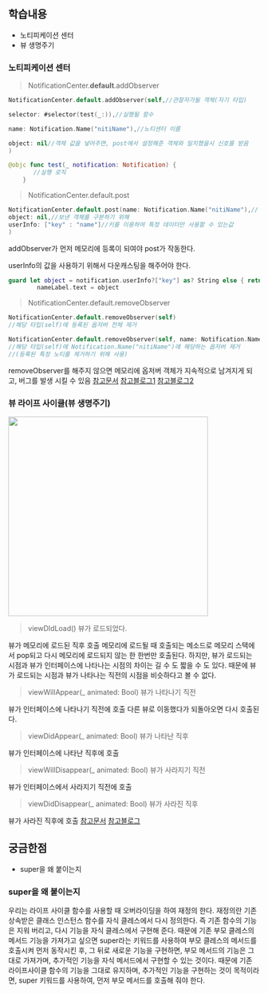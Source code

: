 ## 학습내용
- 노티피케이션 센터
- 뷰 생명주기

### 노티피케이션 센터

> NotificationCenter.**default**.addObserver

```swift
NotificationCenter.default.addObserver(self,//관찰자가될 객체(자기 타입)

selector: #selector(test(_:)),//실행될 함수

name: Notification.Name("nitiName"),//노티센터 이름

object: nil//객체 값을 넣어주면, post에서 설정해준 객체와 일치했을시 신호를 받음
)

@objc func test(_ notification: Notification) {
       //실행 로직
    }
```

> NotificationCenter.default.post

```swift
NotificationCenter.default.post(name: Notification.Name("nitiName"),// 노티센터를 구분하는 값
object: nil,//보낸 객체를 구분하기 위해
userInfo: ["key" : "name"]//키를 이용하여 특정 데이터만 사용할 수 있는값
)
```

addObserver가 먼저 메모리에 등록이 되여야 post가 작동한다.

userInfo의 값을 사용하기 위해서 다운캐스팅을 해주어야 한다.

```swift
guard let object = notification.userInfo?["key"] as? String else { return }
        nameLabel.text = object
```

> NotificationCenter.default.removeObserver

```swift
NotificationCenter.default.removeObserver(self)
//해당 타입(self)에 등록된 옵저버 전체 제거

NotificationCenter.default.removeObserver(self, name: Notification.Name("nitiName"), object: nil)
//해당 타입(self)에 Notification.Name("nitiName")에 해당하는 옵저버 제거
//(등록된 특정 노티를 제거하기 위해 사용)
```

removeObserver를 해주지 않으면 메모리에 옵저버 객체가 지속적으로 남겨지게 되고, 버그를 발생 시킬 수 있음
[참고문서](https://developer.apple.com/documentation/foundation/notificationcenter)
[참고블로그1](https://jinshine.github.io/2018/07/05/iOS/NotificationCenter/)
[참고블로그2](https://leeari95.tistory.com/49)
### 뷰 라이프 사이클(뷰 생명주기)

<img src= https://i.imgur.com/YBzGDxp.png width="400">

> viewDIdLoad()
> 뷰가 로드되었다.

뷰가 메모리에 로드된 직후 호출
메모리에 로드될 때 호출되는 메소드로 메모리 스택에서 pop되고 다시 메모리에 로드되지 않는 한 한번만 호출된다.
하지만, 뷰가 로드되는 시점과 뷰가 인터페이스에 나타나는 시점의 차이는 길 수 도 짧을 수 도 있다. 때문에 뷰가 로드되는 시점과 뷰가 나타나는 직전의 시점을 비슷하다고 볼 수 없다.

> viewWillAppear(_ animated: Bool)
> 뷰가 나타나기 직전

뷰가 인터페이스에 나타나기 직전에 호출
다른 뷰로 이동했다가 되돌아오면 다시 호출된다.

> viewDidAppear(_ animated: Bool)
> 뷰가 나타난 직후

뷰가 인터페이스에 나타난 직후에 호출

> viewWillDisappear(_ animated: Bool)
> 뷰가 사라지기 직전

뷰가 인터페이스에서 사라지기 직전에 호출
> viewDidDisappear(_ animated: Bool)
> 뷰가 사라진 직후

뷰가 사라진 직후에 호출
[참고문서](https://developer.apple.com/documentation/uikit/uiviewcontroller)
[참고블로그](https://zeddios.tistory.com/43?category=682195)

## 궁금한점
- super을 왜 붙이는지

### super을 왜 붙이는지

우리는 라이프 사이클 함수를 사용할 때 오버라이딩을 하여 재정의 한다.
재정의란 기존 상속받은 클래스 인스턴스 함수를 자식 클레스에서 다시 정의한다. 즉 기존 함수의 기능은 지워 버리고, 다시 기능을 자식 클레스에서 구현해 준다. 때문에 기존 부모 클레스의 메서드 기능을 가져가고 싶으면 super라는 키워드를 사용하여 부모 클레스의 메서드를 호출시켜 먼저 동작시킨 후, 그 뒤로 새로운 기능을 구현하면, 부모 메서드의 기능은 그대로 가져가며, 추가적인 기능을 자식 메서드에서 구현할 수 있는 것이다. 때문에 기존 라이프사이클 함수의 기능을 그대로 유지하며, 추가적인 기능을 구현하는 것이 목적이라면, super 키워드를 사용하여, 먼저 부모 메서드를 호출해 줘야 한다.

